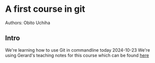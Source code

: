 # A first course in git

Authors: Obito Uchiha

## Intro

We're learning how to use Git in commandline today 2024-10-23
We're using Gerard's teaching notes for this course which can be found [here](gscapes.github.io/git-course/00-local/index.html)
